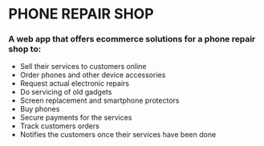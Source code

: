 # PHONE REPAIR SHOP
### A web app that offers ecommerce solutions for a phone repair shop to:
* Sell their services to customers online
* Order phones and other device accessories
* Request actual electronic repairs
* Do servicing of old gadgets
* Screen replacement and smartphone protectors
* Buy phones
* Secure payments for the services
* Track customers orders
*  Notifies the customers once their services have been done


